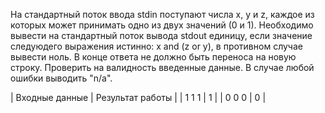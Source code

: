 На стандартный поток ввода stdin поступают числа х, у и z, каждое из которых может принимать одно из двух значений (0 и 1). Необходимо вывести на стандартный поток вывода stdout единицу, если значение следуюдего выражения истинно: x and (z or y), в противном случае вывести ноль. В конце ответа не должно быть переноса на новую строку. Проверить на валидность введенные данные. В случае любой ошибки выводить "n/a".

| Входные данные | Результат работы |
| 1 1 1 | 1 |
| 0 0 0 | 0 |
